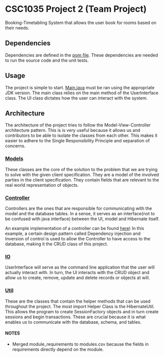 # CSC1035 Project 2 (Team Project)
Booking-Timetabling System that allows the user book for rooms based on their needs.

## Dependencies
Dependencies are defined in the [pom file](pom.xml). These dependencies are needed to
run the source code and the unit tests.

## Usage
The project is simple to start. [Main.java](src/main/java/Main.java) must be ran using 
the appropriate JDK version. The main class relies on the main method of the UserInterface
class. The UI class dictates how the user can interact with the system.

## Architecture
The architecture of the project tries to follow the Model-View-Controller architecture 
pattern. This is is very useful because it allows us and contributors to be able to 
isolate the classes from each other. This makes it easier to adhere to the Single 
Responsibility Principle and separation of concerns. 

### [Models](src/main/java/csc1035/project2/model)
These classes are the core of the solution to the problem that we are trying to solve
with the given client specification. They are a model of the involved parties in the 
client specification. They contain fields that are relevant to the real world representation
of objects.

### [Controller](src/main/java/csc1035/project2/controller)
Controllers are the ones that are responsible for communicating with the model and the
database tables. In a sense, it serves as an interface(not to be confused with java interface)
between the UI, model and Hibernate itself.

An example implementation of a controller can be found [here](src/main/java/csc1035/project2/controller/Controller.java))
In this example, a certain design pattern called Dependency injection and Inversion of control
is used to allow the Controller to have access to the database, making it the CRUD class
of this project.

### [IO](src/main/java/csc1035/project2/io)
UserInterface will serve as the command line application that the user will actually interact
with. In turn, the UI interacts with the CRUD object and allow us to create, remove, update
and delete records or objects at will.


### [Util](src/main/java/csc1035/project2/util)
These are the classes that contain the helper methods that can be used throughout the
project. The most import Helper Class is the HibernateUtil. This allows the program to
create SessionFactory objects and in turn create sessions and begin transactions. These
are crucial because it is what enables us to communicate with the database, schema, and
tables.

#### NOTES
  - Merged module_requirements to modules.csv because the fields in requirements directly
depend on the module.